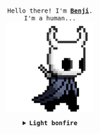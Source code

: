 <p align="center">
  <br>
  <samp>
    Hello there! I'm <b><a rel="nofollow noopener noreferrer" target="_blank" href="https://github.com/benjibrown">Benji</a></b>.
    <br>I'm a human...<br>

</samp>

  <img src="https://raw.githubusercontent.com/TanZng/TanZng/master/assets/hollor_knight3.gif" width="200"/>

</p>


<details align="center">

<summary> <b> <samp> Light bonfire </samp></b></summary>
<samp>
 <b><h2 style="color: #fc6203">B O N F I R E &nbsp; L I T !</h2> </b>

<img src="https://raw.githubusercontent.com/TanZng/TanZng/master/assets/bonefire.gif" width="200"/>
Current Project: <a href="https://github.com/benjibrown/OINTS">OINTS - Open-source Intelligence N' Technial Sh**t.</a> 


</samp>
</details>
